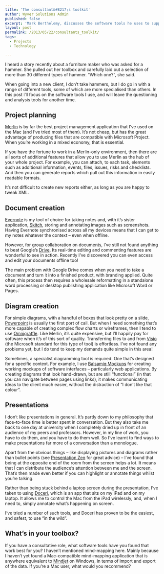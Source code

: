 ```yaml
---
title: 'The consultant&#8217;s toolkit'
author: Wyver Solutions Admin
published: false
excerpt: 'Mark Berthelemy, discusses the software tools he uses to support his consultancy role - specifically around project planning, document creation, diagram creation and presentations. '
layout: post
permalink: /2013/05/22/consultants_toolkit/
tags:
  - Projects
  - Technology

---
```

I heard a story recently about a furniture maker who was asked for a hammer. She pulled out her toolbox and carefully laid out a selection of more than 30 different types of hammer. &#8220;Which one?&#8221;, she said.

When going into a new client, I don&#8217;t take hammers, but I do go in with a range of different tools, some of which are more specialised than others. In this post I&#8217;ll focus on the software tools I use, and will leave the questioning and analysis tools for another time.

## **Project planning**

[Merlin][1] is by far the best project management application that I&#8217;ve used on the Mac (and I&#8217;ve tried most of them). It&#8217;s not cheap, but has the great advantage of producing files that are compatible with Microsoft Project. When you&#8217;re working in a mixed economy, that is essential.

If you have the fortune to work in a Merlin-only environment, then there are all sorts of additional features that allow you to use Merlin as the hub of your whole project. For example, you can attach, to each task, elements such as additional information, events, files, issues, risks and checklists. And then you can generate reports which pull out this information in easily readable formats.

It&#8217;s not difficult to create new reports either, as long as you are happy to tweak XML.

## **Document creation**

[Evernote][2] is my tool of choice for taking notes and, with it&#8217;s sister application, [Skitch][3], storing and annotating images such as screenshots. Having Evernote synchronised across all my devices means that I can get to my notes whatever the context &#8211; even when offline.

However, for group collaboration on documents, I&#8217;ve still not found anything to beat Google&#8217;s [Drive][4]. Its real-time editing and commenting features are wonderful to see in action. Recently I&#8217;ve discovered you can even access and edit your documents offline too!

The main problem with Google Drive comes when you need to take a document and turn it into a finished product, with branding applied. Quite often, this process then requires a wholesale reformatting in a standalone word processing or desktop publishing application like Microsoft Word or Pages.

## **Diagram creation**

For simple diagrams, with a handful of boxes that look pretty on a slide, [Powerpoint][5] is usually the first port of call. But when I need something that&#8217;s more capable of creating complex flow charts or wireframes, then I tend to use [Omnigraffle][6]. Like Merlin, it&#8217;s quite expensive, but I&#8217;ll happily pay for software when it&#8217;s of this sort of quality. Transferring files to and from [Visio][7] (the Microsoft standard for this type of tool) is effortless. I&#8217;ve not found any problems yet, but I do tend to keep my demands quite simple in this area!

Sometimes, a specialist diagramming tool is required. One that&#8217;s designed for a specific context. For example, I use [Balsamiq Mockups][8] for creating working mockups of software interfaces &#8211; particularly web applications. By creating diagrams that look hand-drawn, but are still &#8220;functional&#8221; (in that you can navigate between pages using links), it makes communicating ideas to the client much easier, without the distraction of &#8220;I don&#8217;t like that colour&#8221;.

## **Presentations**

I don&#8217;t like presentations in general. It&#8217;s partly down to my philosophy that face-to-face time is better spent in conversation. But they also take me back to one day at university when I completely dried up in front of an audience of my peers and professors. However, in my line of work, you have to do them, and you have to do them well. So I&#8217;ve learnt to find ways to make presentations far more of a conversation than a monologue.

Apart from the obvious things &#8211; like displaying pictures and diagrams rather than bullet points (see [Presentation Zen][9] for great advice) &#8211; I&#8217;ve found that being at the opposite end of the room from the screen helps a lot. It means that I can distribute the audience&#8217;s attention between me and the screen. That&#8217;s then made even better if you can highlight or annotate things whilst you&#8217;re talking.

Rather than being stuck behind a laptop screen during the presentation, I&#8217;ve taken to using [Doceri][10], which is an app that sits on my iPad and on my laptop. It allows me to control the Mac from the iPad wirelessly, and, when I need to, simply annotate what&#8217;s happening on screen.

I&#8217;ve tried a number of such tools, and Doceri has proven to be the easiest, and safest, to use &#8220;in the wild&#8221;.

## **What&#8217;s in your toolbox?**

If you have a consultative role, what software tools have you found that work best for you? I haven&#8217;t mentioned mind-mapping here. Mainly because I haven&#8217;t yet found a Mac-compatible mind-mapping application that is anywhere equivalent to [Mindjet][11] on Windows, in terms of import and export of the data. If you&#8217;re a Mac user, what would you recommend?

 [1]: http://www.projectwizards.net/en/merlin/
 [2]: https://evernote.com/
 [3]: http://evernote.com/skitch/
 [4]: https://drive.google.com/
 [5]: http://www.microsoft.com/uk/mac/powerpoint
 [6]: http://www.omnigroup.com/products/omnigraffle/
 [7]: http://office.microsoft.com/en-gb/visio/
 [8]: http://www.balsamiq.com/
 [9]: http://www.presentationzen.com
 [10]: http://doceri.com/
 [11]: http://www.mindjet.com/
